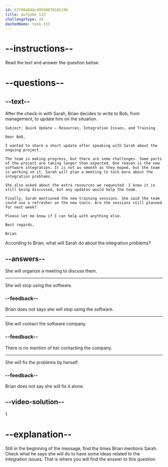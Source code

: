 ```yaml
---
id: 67f084046cd9590070165296
title: Aufgabe 133
challengeType: 19
dashedName: task-133
---
```


<!-- READING -->

# --instructions--

Read the text and answer the question below.

# --questions--

## --text--

After the check-in with Sarah, Brian decides to write to Bob, from management, to update him on the situation.

`Subject: Quick Update – Resources, Integration Issues, and Training`

`Dear Bob,`

`I wanted to share a short update after speaking with Sarah about the ongoing project.`

`The team is making progress, but there are some challenges. Some parts of the project are taking longer than expected. One reason is the new software integration. It is not as smooth as they hoped, but the team is working on it. Sarah will plan a meeting to talk more about the integration problems.`

`She also asked about the extra resources we requested. I know it is still being discussed, but any updates would help the team.`

`Finally, Sarah mentioned the new training sessions. She said the team could use a refresher on the new tools. Are the sessions still planned for next week?`

`Please let me know if I can help with anything else.`

`Best regards,`

`Brian`

According to Brian, what will Sarah do about the integration problems?

## --answers--

She will organize a meeting to discuss them.

---

She will stop using the software.

### --feedback--

Brian does not says she will stop using the software.

---

She will contact the software company.

### --feedback--

There is no mention of her contacting the company.

---

She will fix the problems by herself.

### --feedback--

Brian does not say she will fix it alone.

## --video-solution--

1

# --explanation--

Still in the beginning of the message, find the times Brian mentions Sarah. Check what he says she will do to have some ideas related to the integration issues. That is where you will find the answer to this question.
